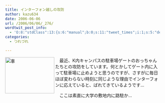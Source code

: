 ```yaml
---
title: インターフォン越しの攻防
author: kazu634
date: 2006-06-06
url: /2006/06/06/_276/
wordtwit_post_info:
  - 'O:8:"stdClass":13:{s:6:"manual";b:0;s:11:"tweet_times";i:1;s:5:"delay";i:0;s:7:"enabled";i:1;s:10:"separation";s:2:"60";s:7:"version";s:3:"3.7";s:14:"tweet_template";b:0;s:6:"status";i:2;s:6:"result";a:0:{}s:13:"tweet_counter";i:2;s:13:"tweet_log_ids";a:1:{i:0;i:2393;}s:9:"hash_tags";a:0:{}s:8:"accounts";a:1:{i:0;s:7:"kazu634";}}'
categories:
  - つれづれ

---
```

<div class="section">
<p>
<a href="http://image.blog.livedoor.jp/simoom634/imgs/1/a/1af04ba4.jpg" onclick="__gaTracker('send', 'event', 'outbound-article', 'http://image.blog.livedoor.jp/simoom634/imgs/1/a/1af04ba4.jpg', '');" target="_blank"><img width="160" align="left" alt="車" src="http://image.blog.livedoor.jp/simoom634/imgs/1/a/1af04ba4-s.jpg" height="118" border="0" class="pict" /></a>
</p></p> 
  
<p>
    　最近、K内キャンパスの駐車場ゲートのおっちゃんたちとの攻防をしています。何とかしてゲート内に入って駐車場に止めようと思うのですが、さすがに毎日ほぼ変わらない時刻に同じような理由でインターフォンに応えていると、ばれてきているようです…
</p></p> 
  
<p>
    　ここは素直に大学の敷地内に路駐か…
</p>
</div>